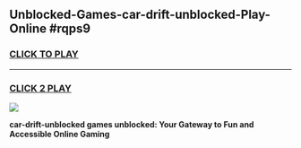 
## Unblocked-Games-car-drift-unblocked-Play-Online #rqps9
<h3>
<a href="https://news.freeplayer.one?title=car-drift-unblocked&ref=3">CLICK TO PLAY</a></h3>
<hr>

<h3>
<a href="https://news.freeplayer.one?title=car-drift-unblocked&ref=3">CLICK 2 PLAY</a>
  
</h3>

<a href="https://news.freeplayer.one?title=car-drift-unblocked&ref=3"><img src="https://clearcache.store/games.png"></a>


**car-drift-unblocked games unblocked: Your Gateway to Fun and Accessible Online Gaming**
